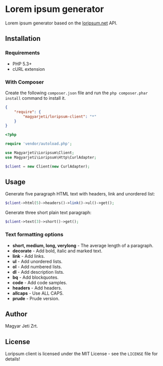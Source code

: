 Lorem ipsum generator
=====================

Lorem ipsum generator based on the [loripsum.net](http://loripsum.net/) API.

## Installation

### Requirements

- PHP 5.3+
- cURL extension

### With Composer

Create the following ```composer.json``` file and run the ```php composer.phar install``` command to install it.

```json
{
    "require": {
        "magyarjeti/loripsum-client": "*"
    }
}
```
```php
<?php

require 'vendor/autoload.php';

use Magyarjeti\Loripsum\Client;
use Magyarjeti\Loripsum\Http\CurlAdapter;

$client = new Client(new CurlAdapter);
```

## Usage

Generate five paragraph HTML text with headers, link and unordered list:

```php
$client->html(5)->headers()->link()->ul()->get();
```

Generate three short plain text paragraph:

```php
$client->text(3)->short()->get();
```

### Text formatting options

- **short, medium, long, verylong** - The average length of a paragraph.
- **decorate** - Add bold, italic and marked text.
- **link** - Add links.
- **ul** - Add unordered lists.
- **ol** - Add numbered lists.
- **dl** - Add description lists.
- **bq** - Add blockquotes.
- **code** - Add code samples.
- **headers** - Add headers.
- **allcaps** - Use ALL CAPS.
- **prude** - Prude version.

## Author

Magyar Jeti Zrt.

## License

Loripsum client is licensed under the MIT License - see the ```LICENSE``` file for details!
